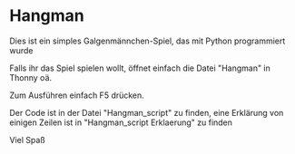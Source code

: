 # Hangman
Dies ist ein simples Galgenmännchen-Spiel, das mit Python programmiert wurde

Falls ihr das Spiel spielen wollt, öffnet einfach die Datei "Hangman" in Thonny oä.

Zum Ausführen einfach F5 drücken.

Der Code ist in der Datei "Hangman_script" zu finden,
eine Erklärung von einigen Zeilen ist in "Hangman_script Erklaerung" zu finden

Viel Spaß

